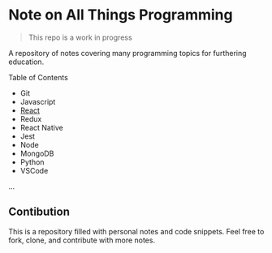 # Note on All Things Programming

> This repo is a work in progress

A repository of notes covering many programming topics for furthering education.

Table of Contents

- Git
- Javascript
- [React](react/README.md)
- Redux
- React Native
- Jest
- Node
- MongoDB
- Python
- VSCode

...

## Contibution

This is a repository filled with personal notes and code snippets. Feel free to fork, clone, and contribute with more notes.
